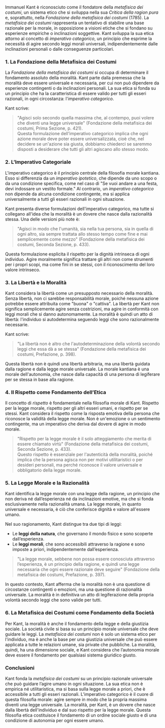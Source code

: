 Immanuel Kant è riconosciuto come il fondatore della _metafisica dei costumi_, un sistema etico che si sviluppa nella sua _Critica della ragion pura_ e, soprattutto, nella _Fondazione della metafisica dei costumi_ (1785). La _metafisica dei costumi_ rappresenta un tentativo di stabilire una base razionale per la morale, in opposizione a visioni etiche che si fondano su esperienze empiriche o inclinazioni soggettive. Kant sviluppa la sua etica attorno al concetto di _imperativo categorico_, un principio che esprime la necessità di agire secondo leggi morali universali, indipendentemente dalle inclinazioni personali o dalle conseguenze particolari.

### 1. La Fondazione della Metafisica dei Costumi

La _Fondazione della metafisica dei costumi_ si occupa di determinare il fondamento assoluto della moralità. Kant parte dalla premessa che la moralità deve essere universale e necessaria, per cui non può dipendere da esperienze contingenti o da inclinazioni personali. La sua etica si fonda su un principio che ha la caratteristica di essere valido per tutti gli esseri razionali, in ogni circostanza: l'_imperativo categorico_.

Kant scrive:

> "Agisci solo secondo quella massima che, al contempo, puoi volere che diventi una legge universale" (Fondazione della metafisica dei costumi, Prima Sezione, p. 421).  
> Questa formulazione dell’imperativo categorico implica che ogni azione morale deve poter essere universalizzata, cioè che, nel decidere se un'azione sia giusta, dobbiamo chiederci se saremmo disposti a desiderare che tutti gli altri agiscano allo stesso modo.

### 2. L’Imperativo Categoriale

L'imperativo categorico è il principio centrale della filosofia morale kantiana. Esso si differenzia da un _imperativo ipotetico_, che dipende da uno scopo o da una condizione specifica, come nel caso di "Se vuoi andare a una festa, devi indossare un vestito formale." Al contrario, un _imperativo categorico_ non dipende da alcuna condizione contingente, ma si applica universalmente a tutti gli esseri razionali in ogni situazione.

Kant presenta diverse formulazioni dell'imperativo categorico, ma tutte si collegano all'idea che la moralità è un dovere che nasce dalla razionalità stessa. Una delle versioni più note è:

> "Agisci in modo che l'umanità, sia nella tua persona, sia in quella di ogni altro, sia sempre trattata allo stesso tempo come fine e mai semplicemente come mezzo" (Fondazione della metafisica dei costumi, Seconda Sezione, p. 433).

Questa formulazione esplicita il rispetto per la dignità intrinseca di ogni individuo. Agire moralmente significa trattare gli altri non come strumenti per i propri scopi, ma come fini in se stessi, con il riconoscimento del loro valore intrinseco.

### 3. La Libertà e la Moralità

Kant considera la libertà come un presupposto necessario della moralità. Senza libertà, non ci sarebbe responsabilità morale, poiché nessuna azione potrebbe essere attribuita come "buona" o "cattiva". La libertà per Kant non significa semplicemente agire senza costrizioni, ma agire in conformità con leggi morali che si danno autonomamente. La moralità è quindi un atto di libertà: l'individuo si autodetermina seguendo leggi che sono razionalmente necessarie.

Kant scrive:

> "La libertà non è altro che l'autodeterminazione della volontà secondo leggi che essa dà a se stessa" (Fondazione della metafisica dei costumi, Prefazione, p. 398).

Questa libertà non è quindi una libertà arbitraria, ma una libertà guidata dalla ragione e dalla legge morale universale. La morale kantiana è una morale dell'autonomia, che nasce dalla capacità di una persona di legiferare per se stessa in base alla ragione.

### 4. Il Rispetto come Fondamento dell’Etica

Il concetto di _rispetto_ è fondamentale nella filosofia morale di Kant. Rispetto per la legge morale, rispetto per gli altri esseri umani, e rispetto per se stessi. Kant considera il rispetto come la risposta emotiva della persona che riconosce la validità della legge morale. Non è un'emozione o un sentimento contingente, ma un imperativo che deriva dal dovere di agire in modo morale.

> "Rispetto per la legge morale è il solo atteggiamento che merita di essere chiamato virtù" (Fondazione della metafisica dei costumi, Seconda Sezione, p. 433).  
> Questo rispetto è essenziale per l'autenticità della moralità, poiché implica che la persona agisca non per motivi utilitaristici o per desideri personali, ma perché riconosce il valore universale e obbligatorio della legge morale.

### 5. La Legge Morale e la Razionalità

Kant identifica la legge morale con una legge della ragione, un principio che non deriva né dall’esperienza né da inclinazioni emotive, ma che si fonda esclusivamente nella razionalità umana. La legge morale, in quanto universale e necessaria, è ciò che conferisce dignità e valore all'essere umano.

Nel suo ragionamento, Kant distingue tra due tipi di leggi:

- Le **leggi della natura**, che governano il mondo fisico e sono scoperte dall’esperienza.
- Le **leggi morali**, che sono accessibili attraverso la ragione e sono imposte a priori, indipendentemente dall’esperienza.

> "La legge morale, sebbene non possa essere conosciuta attraverso l’esperienza, è un principio della ragione, e quindi una legge necessaria che ogni essere razionale deve seguire" (Fondazione della metafisica dei costumi, Prefazione, p. 397).

In questo contesto, Kant afferma che la moralità non è una questione di circostanze contingenti o emozioni, ma una questione di razionalità universale. La moralità è in definitiva un atto di legiferazione della propria volontà secondo leggi che sono valide per tutti.

### 6. La Metafisica dei Costumi come Fondamento della Società

Per Kant, la moralità è anche il fondamento della legge e della giustizia sociale. La società civile si basa su un principio morale universale che deve guidare le leggi. La _metafisica dei costumi_ non è solo un sistema etico per l'individuo, ma è anche la base per una giustizia universale che può essere applicata a tutte le relazioni umane, sia private che pubbliche. La moralità, quindi, ha una dimensione sociale, e Kant considera che l’autonomia morale deve essere il fondamento per qualsiasi sistema giuridico giusto.

### Conclusioni

Kant fonda la _metafisica dei costumi_ su un principio razionale universale che può guidare l’agire umano in ogni situazione. La sua etica non è empirica né utilitaristica, ma si basa sulla legge morale a priori, che è accessibile a tutti gli esseri razionali. L’imperativo categorico è il cuore di questa filosofia morale: agire sempre in modo che la propria massima diventi una legge universale. La moralità, per Kant, è un dovere che nasce dalla libertà dell'individuo e dal suo rispetto per la legge morale. Questa filosofia etica costituisce il fondamento di un ordine sociale giusto e di una condizione di autonomia per ogni essere umano.
